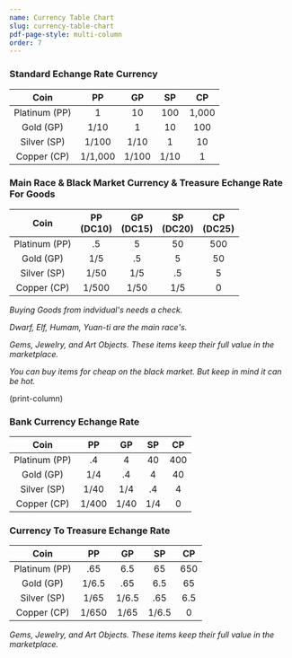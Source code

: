 ```yaml
---
name: Currency Table Chart
slug: currency-table-chart
pdf-page-style: multi-column
order: 7
---
```


### Standard Echange Rate Currency
| Coin | PP | GP | SP | CP |
|:--:|:--:|:--:|:--:|:--:|
| Platinum (PP) | 1       | 10    | 100  | 1,000 |
| Gold (GP)     | 1/10    | 1     | 10   | 100   |
| Silver (SP)   | 1/100   | 1/10  | 1    | 10    |
| Copper (CP)   | 1/1,000 | 1/100 | 1/10 | 1     |

### Main Race & Black Market Currency & Treasure Echange Rate For Goods
| Coin | PP<br>(DC10) | GP<br>(DC15) | SP<br>(DC20) | CP<br>(DC25) |
|:--:|:--:|:--:|:--:|:--:|
| Platinum (PP) | .5    | 5    | 50  | 500 |
| Gold (GP)     | 1/5   | .5   | 5   | 50  |
| Silver (SP)   | 1/50  | 1/5  | .5  | 5   |
| Copper (CP)   | 1/500 | 1/50 | 1/5 | 0   |
*Buying Goods from indvidual's needs a check.*

*Dwarf, Elf, Humam, Yuan-ti are the main race's.*

*Gems, Jewelry, and Art Objects. These items keep their full value in the marketplace.*

*You can buy items for cheap on the black market. But keep in mind it can be hot.*

(print-column)

### Bank Currency Echange Rate
| Coin | PP | GP | SP | CP |
|:--:|:--:|:--:|:--:|:--:|
| Platinum (PP) | .4    | 4    | 40  | 400 |
| Gold (GP)     | 1/4   | .4   | 4   | 40  |
| Silver (SP)   | 1/40  | 1/4  | .4  | 4   |
| Copper (CP)   | 1/400 | 1/40 | 1/4 | 0   |

### Currency To Treasure Echange Rate
| Coin | PP | GP | SP | CP |
|:--:|:--:|:--:|:--:|:--:|
| Platinum (PP) | .65   | 6.5   | 65    | 650 |
| Gold (GP)     | 1/6.5 | .65   | 6.5   | 65  |
| Silver (SP)   | 1/65  | 1/6.5 | .65   | 6.5   |
| Copper (CP)   | 1/650 | 1/65  | 1/6.5 | 0   |
*Gems, Jewelry, and Art Objects. These items keep their full value in the marketplace.*